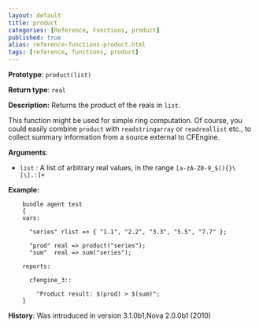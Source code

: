 ```yaml
---
layout: default
title: product
categories: [Reference, Functions, product]
published: true
alias: reference-functions-product.html
tags: [reference, functions, product]
---
```


**Prototype**: `product(list)`

**Return type**: `real`

**Description:** Returns the product of the reals in `list`.

This function might be used for simple ring computation. Of course, you could 
easily combine `product` with `readstringarray` or `readreallist` etc., to 
collect summary information from a source external to CFEngine.

**Arguments**:

* `list` : A list of arbitrary real values, in the range 
`[a-zA-Z0-9_$(){}\[\].:]+`

**Example:**

```cf3
    bundle agent test
    {
    vars:

      "series" rlist => { "1.1", "2.2", "3.3", "5.5", "7.7" };

      "prod" real => product("series");
      "sum"  real => sum("series");

    reports:

      cfengine_3::

        "Product result: $(prod) > $(sum)";
    }
```

**History**: Was introduced in version 3.1.0b1,Nova 2.0.0b1 (2010)
